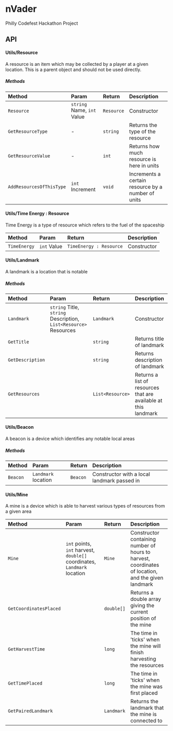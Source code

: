 # nVader
Philly Codefest Hackathon Project

## API
#### Utils/Resource
A resource is an item which may be collected by a player at a given location. This is a parent object and should not be used directly.

##### Methods 

| Method | Param | Return | Description |
| :--- | :--- | :--- | :--- |
| `Resource` | `string` Name, `int` Value | `Resource` | Constructor |
| `GetResourceType` | - | `string` | Returns the type of the resource |
| `GetResourceValue` | - | `int` | Returns how much resource is here in units |
| `AddResourcesOfThisType` | `int` Increment | `void` | Increments a certain resource by a number of units |

#### Utils/Time Energy : Resource
Time Energy is a type of resource which refers to the fuel of the spaceship

| Method | Param | Return | Description |
| :--- | :--- | :--- | :--- |
| `TimeEnergy` | `int` Value | `TimeEnergy : Resource` | Constructor |

#### Utils/Landmark
A landmark is a location that is notable
##### Methods

| Method | Param | Return | Description |
| :--- | :--- | :--- | :--- |
| `Landmark` | `string` Title, `string` Description, `List<Resource>` Resources | `Landmark` | Constructor |
| `GetTitle` | | `string` | Returns title of landmark |
| `GetDescription` | | `string` | Returns description of landmark |
| `GetResources` | | `List<Resource>` | Returns a list of resources that are available at this landmark |

#### Utils/Beacon
A beacon is a device which identifies any notable local areas
##### Methods

| Method | Param | Return | Description |
| :--- | :--- | :--- | :--- |
| `Beacon` | `Landmark` location | `Beacon` | Constructor with a local landmark passed in

#### Utils/Mine
A mine is a device which is able to harvest various types of resources from a given area

| Method | Param | Return | Description |
| :--- | :--- | :--- | :--- |
| `Mine` | `int` points, `int` harvest, `double[]` coordinates, `Landmark` location | `Mine` | Constructor containing number of hours to harvest, coordinates of location, and the given landmark |
| `GetCoordinatesPlaced` | | `double[]` | Returns a double array giving the current position of the mine |
| `GetHarvestTime` | | `long` | The time in 'ticks' when the mine will finish harvesting the resources | 
| `GetTimePlaced` | | `long` | The time in 'ticks' when the mine was first placed |
| `GetPairedLandmark` | | `Landmark` | Returns the landmark that the mine is connected to |

